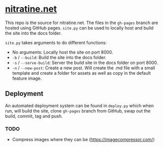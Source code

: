 # [nitratine.net](https://nitratine.net/)
This repo is the source for nitratine.net. The files in the `gh-pages` branch are hosted using GitHub pages. `site.py` can be used to locally host and build the site into the docs folder.

`site.py` takes arguments to do different functions:
 - No arguments: Locally host the site on port 8000. 
 - `-b` / `--build`: Build the site into the docs folder.
 - `-s` / `--serve-build`: Server the build site in the docs folder on port 8000.
 - `-n` / `--new-post`: Create a new post. Will create the .md file with a small template and create a folder for assets as well as copy in the default feature image.
 
## Deployment
An automated deployment system can be found in `deploy.py` which when run, will build the site, clone `gh-pages` branch from GitHub, swap out the build, commit, tag and push. 

### TODO
 - Compress images where they can be (https://imagecompressor.com/)
